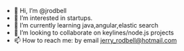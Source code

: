 - 👋 Hi, I’m @jrodbell
- 👀 I’m interested in startups.
- 🌱 I’m currently learning java,angular,elastic search
- 💞️ I’m looking to collaborate on keylines/node.js projects
- 📫 How to reach me: by email jerry_rodbell@hotmail.com

<!---
jrodbell/jrodbell is a ✨ special ✨ repository because its `README.md` (this file) appears on your GitHub profile.
You can click the Preview link to take a look at your changes.
--->
